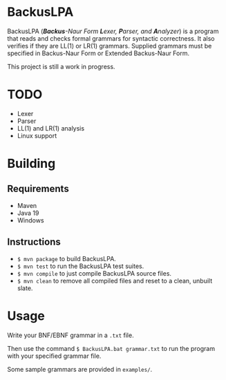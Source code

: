 # BackusLPA

BackusLPA (_**Backus**-Naur Form **L**exer, **P**arser, and **A**nalyzer_) is a
program that reads and checks formal grammars for syntactic correctness. It also
verifies if they are LL(1) or LR(1) grammars. Supplied grammars must be
specified in Backus-Naur Form or Extended Backus-Naur Form.

This project is still a work in progress.


# TODO

* Lexer
* Parser
* LL(1) and LR(1) analysis
* Linux support


# Building

## Requirements
* Maven
* Java 19
* Windows

## Instructions
* `$ mvn package` to build BackusLPA.
* `$ mvn test` to run the BackusLPA test suites.
* `$ mvn compile` to just compile BackusLPA source files.
* `$ mvn clean` to remove all compiled files and reset to a clean, unbuilt
slate.


# Usage
Write your BNF/EBNF grammar in a `.txt` file.

Then use the command `$ BackusLPA.bat grammar.txt` to run the program with your
specified grammar file.

Some sample grammars are provided in `examples/`.